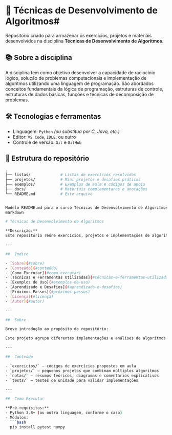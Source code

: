 # 🧠 Técnicas de Desenvolvimento de Algoritmos#

Repositório criado para armazenar os exercícios, projetos e materiais desenvolvidos na disciplina **Técnicas de Desenvolvimento de Algoritmos**.

## 📚 Sobre a disciplina

A disciplina tem como objetivo desenvolver a capacidade de raciocínio lógico, solução de problemas computacionais e implementação de algoritmos utilizando uma linguagem de programação. São abordados conceitos fundamentais da lógica de programação, estruturas de controle, estruturas de dados básicas, funções e técnicas de decomposição de problemas.

## 🛠️ Tecnologias e ferramentas

- Linguagem: `Python` *(ou substitua por C, Java, etc.)*
- Editor: `VS Code`, `IDLE`, ou outro
- Controle de versão: `Git` e `GitHub`

## 📁 Estrutura do repositório

```bash
.
├── listas/             # Listas de exercícios resolvidos
├── projetos/           # Mini projetos e desafios práticos
├── exemplos/           # Exemplos de aula e códigos de apoio
├── docs/               # Materiais complementares e anotações
└── README.md           # Este arquivo


Modelo README.md para o curso Técnicas de Desenvolvimento de Algoritmos
markdown

# Técnicas de Desenvolvimento de Algoritmos

**Descrição:**  
Este repositório reúne exercícios, projetos e implementações de algoritmos aplicados no curso “Técnicas de Desenvolvimento de Algoritmos”. Objetiva documentar estratégias, estruturas de dados e boas práticas aprendidas ao longo do semestre.

---

##  Índice

- [Sobre](#sobre)  
- [Conteúdo](#conteúdo)  
- [Como Executar](#como-executar)  
- [Técnicas e Ferramentas Utilizadas](#técnicas-e-ferramentas-utilizadas)  
- [Exemplos de Uso](#exemplos-de-uso)  
- [Aprendizado e Desafios](#aprendizado-e-desafios)  
- [Próximos Passos](#próximos-passos)  
- [Licença](#licença)  
- [Autor](#autor)

---

##  Sobre

Breve introdução ao propósito do repositório:

Este projeto agrupa diferentes implementações e análises de algoritmos vistos durante a disciplina, como ordenação (QuickSort, MergeSort), estruturas de dados (pilhas, filas, grafos) e técnicas de otimização. Serve como catálogo de referência e aprendizado prático.

---

##  Conteúdo

- `exercicios/` – códigos de exercícios propostos em aula  
- `projetos/` – pequenos projetos que combinam múltiplos algoritmos  
- `notas/` – resumos teóricos, diagramas e comentários explicativos  
- `tests/` – testes de unidade para validar implementações

---

##  Como Executar

**Pré-requisitos:**  
- Python 3.8+ (ou outra linguagem, conforme o caso)  
- Módulos:
  ```bash
  pip install pytest numpy




